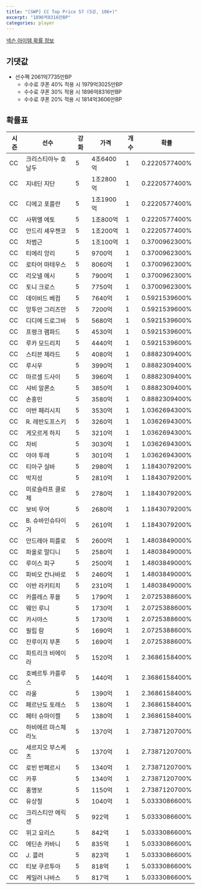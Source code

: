 ```yaml
---
title: "[SWP] CC Top Price 57 (5강, 106+)"
excerpt: "1896억8316만BP"
categories: player
---
```

[넥슨 아이템 확률 정보](http://iteminfo.nexon.com/probability/fo4?sn=7444)

## 기댓값
  - 선수팩 2061억7735만BP
    - 수수료 쿠폰 40% 적용 시 1979억3025만BP
    - 수수료 쿠폰 30% 적용 시 1896억8316만BP
    - 수수료 쿠폰 20% 적용 시 1814억3606만BP


## 확률표

|시즌|선수|강화|가격|개수|확률|
|---|---|---|---|---|---|
|CC|크리스티아누 호날두|5|4조6400억|1|0.2220577400%|
|CC|지네딘 지단|5|1조2800억|1|0.2220577400%|
|CC|디에고 포를란|5|1조1900억|1|0.2220577400%|
|CC|사뮈엘 에토|5|1조800억|1|0.2220577400%|
|CC|안드리 셰우첸코|5|1조200억|1|0.2220577400%|
|CC|차범근|5|1조100억|1|0.3700962300%|
|CC|티에리 앙리|5|9700억|1|0.3700962300%|
|CC|로타어 마테우스|5|8060억|1|0.3700962300%|
|CC|리오넬 메시|5|7900억|1|0.3700962300%|
|CC|토니 크로스|5|7750억|1|0.3700962300%|
|CC|데이비드 베컴|5|7640억|1|0.5921539600%|
|CC|앙투안 그리즈만|5|7200억|1|0.5921539600%|
|CC|디디에 드로그바|5|5680억|1|0.5921539600%|
|CC|프랭크 램파드|5|4530억|1|0.5921539600%|
|CC|루카 모드리치|5|4440억|1|0.5921539600%|
|CC|스티븐 제라드|5|4080억|1|0.8882309400%|
|CC|루시우|5|3990억|1|0.8882309400%|
|CC|마르셀 드사이|5|3960억|1|0.8882309400%|
|CC|샤비 알론소|5|3850억|1|0.8882309400%|
|CC|손흥민|5|3580억|1|0.8882309400%|
|CC|이반 페리시치|5|3530억|1|1.0362694300%|
|CC|R. 레반도프스키|5|3260억|1|1.0362694300%|
|CC|게오르게 하지|5|3210억|1|1.0362694300%|
|CC|차비|5|3030억|1|1.0362694300%|
|CC|야야 투레|5|3010억|1|1.0362694300%|
|CC|티아구 실바|5|2980억|1|1.1843079200%|
|CC|박지성|5|2810억|1|1.1843079200%|
|CC|미로슬라프 클로제|5|2780억|1|1.1843079200%|
|CC|보비 무어|5|2680억|1|1.1843079200%|
|CC|B. 슈바인슈타이거|5|2610억|1|1.1843079200%|
|CC|안드레아 피를로|5|2600억|1|1.4803849000%|
|CC|파올로 말디니|5|2580억|1|1.4803849000%|
|CC|루이스 피구|5|2500억|1|1.4803849000%|
|CC|파비오 칸나바로|5|2460억|1|1.4803849000%|
|CC|이반 라키티치|5|2310억|1|1.4803849000%|
|CC|카를레스 푸욜|5|1790억|1|2.0725388600%|
|CC|웨인 루니|5|1730억|1|2.0725388600%|
|CC|카시야스|5|1730억|1|2.0725388600%|
|CC|필립 람|5|1690억|1|2.0725388600%|
|CC|잔루이지 부폰|5|1690억|1|2.0725388600%|
|CC|파트리크 비에이라|5|1520억|1|2.3686158400%|
|CC|호베르투 카를루스|5|1440억|1|2.3686158400%|
|CC|라울|5|1390억|1|2.3686158400%|
|CC|페르난도 토레스|5|1380억|1|2.3686158400%|
|CC|페터 슈마이켈|5|1380억|1|2.3686158400%|
|CC|하비에르 마스체라노|5|1370억|1|2.7387120700%|
|CC|세르지오 부스케츠|5|1370억|1|2.7387120700%|
|CC|로빈 반페르시|5|1340억|1|2.7387120700%|
|CC|카푸|5|1340억|1|2.7387120700%|
|CC|홍명보|5|1150억|1|2.7387120700%|
|CC|유상철|5|1040억|1|5.0333086600%|
|CC|크리스티안 에릭센|5|922억|1|5.0333086600%|
|CC|위고 요리스|5|842억|1|5.0333086600%|
|CC|에딘손 카바니|5|835억|1|5.0333086600%|
|CC|J. 콜러|5|823억|1|5.0333086600%|
|CC|티보 쿠르투아|5|818억|1|5.0333086600%|
|CC|케일러 나바스|5|817억|1|5.0333086600%|
